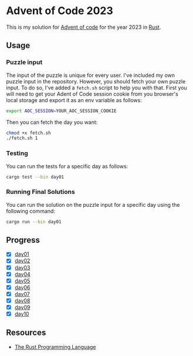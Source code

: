 # Advent of Code 2023

This is my solution for [Advent of code](https://adventofcode.com) for the year 2023 in [Rust](https://www.rust-lang.org).

## Usage

### Puzzle input

The input of the puzzle is unique for every user. I've included my own puzzle input in the repository. However, you should fetch your own puzzle input. To do so, I've added a `fetch.sh` script to help you with that. First you will need to get your Adent of Code session cookie from you browser's local storage and export it as an env variable as follows:

```sh
export AOC_SESSION=YOUR_AOC_SESSION_COOKIE
```

Then you can fetch the day you want:

```sh
chmod +x fetch.sh
./fetch.sh 1
```

### Testing

You can run the tests for a specific day as follows:

```sh
cargo test --bin day01
```

### Running Final Solutions

You can run the solution on the puzzle input for a specific day using the following command:

```sh
cargo run --bin day01
```

## Progress

- [x] [day01](./src/bin/day01.rs)
- [x] [day02](./src/bin/day02.rs)
- [x] [day03](./src/bin/day03.rs)
- [x] [day04](./src/bin/day04.rs)
- [x] [day05](./src/bin/day05.rs)
- [x] [day06](./src/bin/day06.rs)
- [x] [day07](./src/bin/day07.rs)
- [x] [day08](./src/bin/day08.rs)
- [x] [day09](./src/bin/day09.rs)
- [x] [day10](./src/bin/day10.rs)

## Resources

- [The Rust Programming Language](https://doc.rust-lang.org/book/title-page.html)

